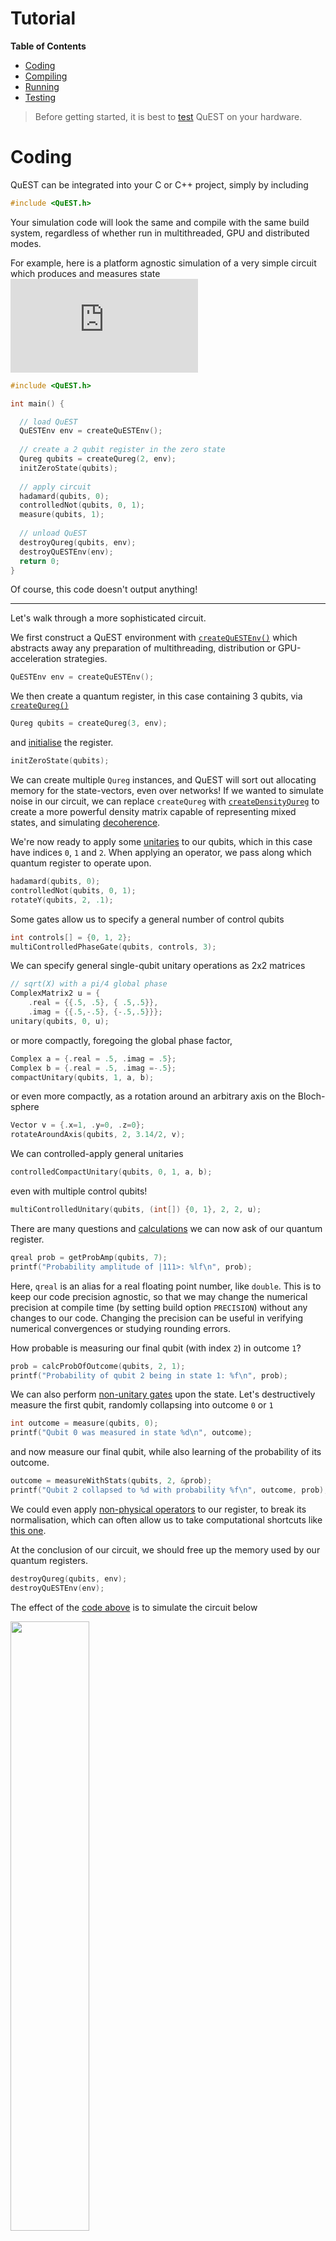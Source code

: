 Tutorial
======

**Table of Contents**
- [Coding](#coding)
- [Compiling](#compiling)
- [Running](#running)
- [Testing](#testing)

> Before getting started, it is best to [test](#testing) QuEST on your hardware.

# Coding

QuEST can be integrated into your C or C++ project, simply by including
```C
#include <QuEST.h>
```
Your simulation code will look the same and compile with the same build system, regardless of whether run in multithreaded, GPU and distributed modes.

For example, here is a platform agnostic simulation of a very simple circuit which produces and measures state  ![equation](https://latex.codecogs.com/gif.latex?C_0%28X_1%29%20H_0%20%7C00%5Crangle)
```C
#include <QuEST.h>

int main() {

  // load QuEST
  QuESTEnv env = createQuESTEnv();
  
  // create a 2 qubit register in the zero state
  Qureg qubits = createQureg(2, env);
  initZeroState(qubits);
	
  // apply circuit
  hadamard(qubits, 0);
  controlledNot(qubits, 0, 1);
  measure(qubits, 1);
	
  // unload QuEST
  destroyQureg(qubits, env); 
  destroyQuESTEnv(env);
  return 0;
}
```
Of course, this code doesn't output anything!


----------------------

Let's walk through a more sophisticated circuit.

We first construct a QuEST environment with [`createQuESTEnv()`](https://quest-kit.github.io/QuEST/group__type.html#ga8ba2c3388dd64d9348c3b091852d36d4) which abstracts away any preparation of multithreading, distribution or GPU-acceleration strategies.
```C
QuESTEnv env = createQuESTEnv();
```

We then create a quantum register, in this case containing 3 qubits, via [`createQureg()`](https://quest-kit.github.io/QuEST/group__type.html#ga3392816c0643414165c2f5caeec17df0)
```C
Qureg qubits = createQureg(3, env);
```
and [initialise](https://quest-kit.github.io/QuEST/group__init.html) the register.
```C
initZeroState(qubits);
```
We can create multiple `Qureg` instances, and QuEST will sort out allocating memory for the state-vectors, even over networks! If we wanted to simulate noise in our circuit, we can replace `createQureg` with [`createDensityQureg`](https://quest-kit.github.io/QuEST/group__type.html#ga93e55b6650b408abb30a1d4a8bce757c) to create a more powerful density matrix capable of representing mixed states, and simulating [decoherence](https://quest-kit.github.io/QuEST/group__decoherence.html).

We're now ready to apply some [unitaries](https://quest-kit.github.io/QuEST/group__unitary.html) to our qubits, which in this case have indices `0`, `1` and `2`.
When applying an operator, we pass along which quantum register to operate upon.
```C
hadamard(qubits, 0);
controlledNot(qubits, 0, 1);
rotateY(qubits, 2, .1);
```

Some gates allow us to specify a general number of control qubits
```C
int controls[] = {0, 1, 2};
multiControlledPhaseGate(qubits, controls, 3);
```

We can specify general single-qubit unitary operations as 2x2 matrices
```C
// sqrt(X) with a pi/4 global phase
ComplexMatrix2 u = {
    .real = {{.5, .5}, { .5,.5}},
    .imag = {{.5,-.5}, {-.5,.5}}};
unitary(qubits, 0, u);
```
or more compactly, foregoing the global phase factor,
```C
Complex a = {.real = .5, .imag = .5};
Complex b = {.real = .5, .imag =-.5};
compactUnitary(qubits, 1, a, b);
```
or even more compactly, as a rotation around an arbitrary axis on the Bloch-sphere
```C
Vector v = {.x=1, .y=0, .z=0};
rotateAroundAxis(qubits, 2, 3.14/2, v);
```

We can controlled-apply general unitaries
```C
controlledCompactUnitary(qubits, 0, 1, a, b);
```
even with multiple control qubits!
```C
multiControlledUnitary(qubits, (int[]) {0, 1}, 2, 2, u);
```

There are many questions and [calculations](https://quest-kit.github.io/QuEST/group__calc.html) we can now ask of our quantum register.
```C
qreal prob = getProbAmp(qubits, 7);
printf("Probability amplitude of |111>: %lf\n", prob);
```
Here, `qreal` is an alias for a real floating point number, like `double`. This is to keep our code precision agnostic, so that we may change the numerical precision at compile time (by setting build option `PRECISION`) without any changes to our code. Changing the precision can be useful in verifying numerical convergences or studying rounding errors.

How probable is measuring our final qubit (with index `2`) in outcome `1`?
```C
prob = calcProbOfOutcome(qubits, 2, 1);
printf("Probability of qubit 2 being in state 1: %f\n", prob);
```

We can also perform [non-unitary gates](https://quest-kit.github.io/QuEST/group__normgate.html) upon the state. Let's destructively measure the first qubit, randomly collapsing into outcome `0` or `1`
```C
int outcome = measure(qubits, 0);
printf("Qubit 0 was measured in state %d\n", outcome);
```
and now measure our final qubit, while also learning of the probability of its outcome.
```C
outcome = measureWithStats(qubits, 2, &prob);
printf("Qubit 2 collapsed to %d with probability %f\n", outcome, prob);
```
We could even apply [non-physical operators](https://quest-kit.github.io/QuEST/group__operator.html) to our register, to break its normalisation, which can often allow us to take computational shortcuts like [this one](https://arxiv.org/abs/2009.02823).

At the conclusion of our circuit, we should free up the memory used by our quantum registers.
```C
destroyQureg(qubits, env);
destroyQuESTEnv(env);
```

The effect of the [code above](tutorial_example.c) is to simulate the circuit below

<img src="https://github.com/QuEST-Kit/QuEST/raw/master/examples/tutorial_circuit.png" width="50%"> <br>

and after compiling (see section below) and running, gives psuedo-random output

> ```
> Probability amplitude of |111>: 0.498751
> Probability of qubit 2 being in state 1: 0.749178
> Qubit 0 was measured in state 1
> Qubit 2 collapsed to 1 with probability 0.998752
> ```

> ```
> Probability amplitude of |111>: 0.498751
> Probability of qubit 2 being in state 1: 0.749178
> Qubit 0 was measured in state 0
> Qubit 2 collapsed to 1 with probability 0.499604
> ```

QuEST uses the [Mersenne Twister](http://www.math.sci.hiroshima-u.ac.jp/~m-mat/MT/MT2002/emt19937ar.html) algorithm to generate random numbers used for randomly collapsing quantum states. The user can seed this RNG using [`seedQuEST()`](https://quest-kit.github.io/QuEST/group__debug.html#ga555451c697ea4a9d27389155f68fdabc), otherwise QuEST will by default create a seed from the current time and the process id.


> In distributed mode (see below), all code in your source files will be executed independently on every node. 
> To execute some code (e.g. printing) only on one node, use
> ```C
> QuESTEnv env = createQuESTEnv();
> 
> if (env.rank == 0)
>     printf("Only one node executes this print!");
> ```
> Such conditions are valid and always satisfied in code run on a single node.

----------------------------

# Compiling

QuEST uses [CMake](https://cmake.org/) (version `3.7` or higher) as its build system. Configure the build by supplying the below `-D[VAR=VALUE]` options after the `cmake ..` command. You can alternatively compile via [GNU Make](https://www.gnu.org/software/make/) directly with the provided [makefile](makefile).

> **Windows** users should install [CMake](https://cmake.org/download/) and [Build Tools](https://visualstudio.microsoft.com/downloads/#build-tools-for-visual-studio-2019), and run the below commands in the *Developer Command Prompt for VS*

To compile, run:
```console
mkdir build
cd build
cmake .. -DUSER_SOURCE="[FILENAME]"
make
```
where `[FILENAME]` is the name of your source file, including the file extension, relative to the root QuEST directory (above `build`). 

> Windows users should replace the final two build commands with
> ```bash 
> cmake .. -G "NMake Makefiles"
> nmake
> ```
> If using MSVC and NMake in this way fails, users can forego GPU acceleration, download
> [MinGW-w64](https://sourceforge.net/projects/mingw-w64/), and compile via 
> ```bash 
> cmake .. -G "MinGW Makefiles"
> make
> ```
> Compiling directly with `make` and the provided [makefile](makefile), copied to the root directory, may prove easier.

If your project contains multiple source files, separate them with semi-colons. For example,
```console
 -DUSER_SOURCE="source1.c;source2.cpp"
```


- To set the compilers used by cmake (to e.g. `gcc-6`), use
  ```console 
   -DCMAKE_C_COMPILER=gcc-6
  ```
  and similarly to set the C++ compiler (as used in GPU mode), use
  ```console 
   -DCMAKE_CXX_COMPILER=g++-6
  ```

- If you wish your executable to be named something other than `demo`, you can set this too by adding argument:
  ```console
   -DOUTPUT_EXE="myExecutable" 
  ```

- To compile your code to use multithreading, for parallelism on multi-core or multi-CPU systems, use
  ```console
  -DMULTITHREADED=1
  ```
  Before launching your executable, set the number of participating threads using `OMP_NUM_THREADS`. For example,
  ```console
  export OMP_NUM_THREADS=16
  ./myExecutable
  ```

- To compile your code to run on distributed or networked systems use
  ```console
   -DDISTRIBUTED=1
  ```
  Depending on your MPI implementation, your executable can be launched via
  ```console 
  mpirun -np [NUM_NODES] [EXEC]
  ```
  where `[NUM_NODES]` is the number of distributed compute nodes to use, and `[EXEC]` is the name of your executable. Note that QuEST *hybridises* multithreading and distribution. Hence you should set `[NUM_NODES]` to equal exactly the number of distinct compute nodes (which don't share memory), and set `OMP_NUM_THREADS` as above to assign the number of threads used on *each* compute node.

- To compile for GPU, use
  ```console
   -DGPUACCELERATED=1 -DGPU_COMPUTE_CAPABILITY=[CC] ..
  ```
  where `[CC]` is the compute cabability of your GPU, written without a decimal point. This can can be looked up at the [NVIDIA website](https://developer.nvidia.com/cuda-gpus).
  > Note that CUDA is not compatible with all compilers. To force `cmake` to use a 
  > compatible compiler, override `CMAKE_C_COMPILER` and `CMAKE_CXX_COMPILER`.  
  > For example, to compile for the [Quadro P6000](https://www.pny.com/nvidia-quadro-p6000)
  > with `gcc-6`: 
  > ```console 
  > cmake .. -DGPUACCELERATED=1 -DGPU_COMPUTE_CAPABILITY=61 \
  >          -DCMAKE_C_COMPILER=gcc-6 -DCMAKE_CXX_COMPILER=g++-6
  > ```

  QuEST can also run on AMD GPUs using HIP. For the HIP documentation see: [HIP programming guide](https://docs.amd.com/bundle/HIP-Programming-Guide-v5.3/page/Introduction_to_HIP_Programming_Guide.html)
  To compile for AMD GPUs, use
    ```console
    -DGPUACCELERATED=1 -DUSE_HIP=1 -DGPU_ARCH=[ARCH] ..
    ```
    where `[ARCH]` is the architecture of your GPU, for axample `gfx90a`. A table for AMD GPU architectures can be looked up [HERE](https://llvm.org/docs/AMDGPUUsage.html#amdgpu-processor-table) 

- You can additionally customise the floating point precision used by QuEST's `qreal` type, via
  ```console
   -DPRECISION=1
   -DPRECISION=2
   -DPRECISION=4
  ```
  which uses single (`qreal = float`), double (`qreal = double`) and quad (`qreal = long double`) respectively.
  Using greater precision means more precise computation but at the expense of additional memory requirements and runtime.
  Checking results are unchanged when switching the precision can be a great test that your calculations are sufficiently precise.

After making changes to your code, you can quickly recompile using `make` directly, within the `build/` directory.

For a full list of available configuration parameters, use
```console
cmake -LH ..
```

For manual configuration (not recommended) you can change the `CMakeLists.txt` in the root QuEST directory. You can also directly modify [makefile](makefile), and compile using GNUMake directly, by copying [makefile](makefile) into the root repository directory and running 
```console 
make
```



----------------------------

# Running

## Locally

Once compiled as above, the compiled executable can be locally run from within the `build` directory.
```console
./myExecutable
```

- In multithreaded mode, the number of threads QuEST will use can be set by modifying `OMP_NUM_THREADS`, ideally to the number of available cores on your machine
  ```console
  export OMP_NUM_THREADS=8
  ./myExecutable
  ```
  
- In distributed mode, QuEST will uniformly divide every `Qureg` between a power-of-2 number of nodes, and can be launched with `mpirun`. For example, here using `8` nodes
  ```console
  mpirun -np 8 ./myExecutable
  ```
  If multithreading is also enabled, the number of threads used by each node can be set using `OMP_NUM_THREADS`. For example, here using `8` nodes with `16` threads on each (a total of `128` processors):
  ```console 
  export OMP_NUM_THREADS=16
  mpirun -np 8 ./myExecutable
  ```

- In GPU mode, the executable is launched directly via 
  ```console 
  ./myExecutable
  ```

## On supercomputers

There are no special requirements for running QuEST through job submission systems, like [SLURM](https://slurm.schedmd.com/documentation.html). Just call `./myExecutable` as you would any other binary.

For example, the [tutorial code](tutorial_example.c) can be run with on `4` distributed nodes (each with `8` cores) on a SLURM system using the following SLURM submission script
```console
#SBATCH --nodes=4
#SBATCH --ntasks-per-node=1

module load mvapich2

mkdir build
cd build
cmake .. -DDISTRIBUTED=1 -DMULTITHREADED=1
make

export OMP_NUM_THREADS=8
mpirun ./myExecutable
```
A [PBS](https://www.openpbs.org/) submission script like is similar
```console
#PBS -l select=4:ncpus=8

module purge
module load mvapich2

mkdir build
cd build
cmake -DDISTRIBUTED=1 ..
make

export OMP_NUM_THREADS=8
aprun -n 4 -d 8 -cc numa_node ./myExecutable
```

Running QuEST on a GPU is just a matter of specifying resources and the appropriate compilers
```console
#SBATCH --nodes=1
#SBATCH --ntasks-per-node=1
#SBATCH --gres=gpu:1 

#SBATCH --partition=gpu    ## name may vary

module purge
module load cuda  ## name may vary

mkdir build
cd build
cmake -DGPUACCELERATED=1 -DGPU_COMPUTE_CAPABILITY=[Compute capability] ..
make

./myExecutable
```

On each platform, there is no change to our source code or our QuEST interface. We simply recompile, and QuEST will utilise the available hardware (a GPU, shared-memory or distributed CPUs) to speedup our code.





----------------------------

# Testing

QuEST includes a comprehensive set of unit tests, to assure every function performs correctly. These are located in the [tests](../tests) directory (documented [here](https://quest-kit.github.io/QuEST/group__unittest.html)), and compare QuEST's optimised routines to slower, algorithmically distinct methods (documented [here](https://quest-kit.github.io/QuEST/group__testutilities.html)). It is a good idea to run these tests on your machine to check QuEST is properly configured, and especially so in GPU mode, to check you have correctly set [`GPU_COMPUTE_CAPABILITY`](https://developer.nvidia.com/cuda-gpus).

Tests should be compiled in a build directory within the root QuEST directory.
```console
mkdir build 
cd build
```
To compile, run:
```console 
cmake .. -DTESTING=ON
make
```
You can include additional CMake arguments to target your desired hardware, such as `-DDISTRIBUTION=1`.

Next, to launch all unit tests, run:
```console 
make test
```
You should see each function being tested in turn; some will be very fast, and some very slow. 
> This is because the tests run functions with every one of their possible inputs 
> (where possible).
> Functions with more possible inputs will hence take longer to test.
> The difference in testing time between different functions can hence be very large, and does not indicate a testing nor performance problem.

For example:
```
      Start   1: calcDensityInnerProduct
1/117 Test   #1: calcDensityInnerProduct .............   Passed    0.16 sec
      Start   2: calcExpecDiagonalOp
2/117 Test   #2: calcExpecDiagonalOp .................   Passed    0.07 sec
      Start   3: calcExpecPauliHamil
3/117 Test   #3: calcExpecPauliHamil .................   Passed    0.64 sec
      Start   4: calcExpecPauliProd
4/117 Test   #4: calcExpecPauliProd ..................   Passed   94.88 sec
```

You can also run the executable `build/tests/tests` directly, to see more statistics, and to make use of the Catch2 [command-line](https://github.com/catchorg/Catch2/blob/devel/docs/command-line.md)
```console 
./tests/tests

===============================================================================
All tests passed (99700 assertions in 117 test cases)
```

This is necessary to run the tests in distributed mode:
```console 
mpirun -np 8 tests/tests
```

Using the [command-line](https://github.com/catchorg/Catch2/blob/devel/docs/command-line.md) is especially useful for contributors to QuEST, for example to run only their new function:
```console 
./tests/tests myNewFunction
```
or a sub-test within:
```console 
./tests/tests myNewFunction -c "correctness" -c "density-matrix" -c "unnormalised"
```

Ideally, a new function should have its unit test run in every configuration of hardware (including #threads and #nodes) and precision. The below bash script automates this.
```bash
export f=myNewFunction    # function to test
export cc=30              # GPU compute-capability
export nt=16              # number of CPU threads

test() {
    cmake .. -DTESTING=ON -DPRECISION=$p \
             -DMULTITHREADED=$mt -DDISTRIBUTED=$d \
             -DGPUACCELERATED=$ga -DGPU_COMPUTE_CAPABILITY=$cc
             # insert additional cmake params here, if needed
    make
    export OMP_NUM_THREADS=$nt
    if (( $d == 1 )); then 
        mpirun -np $nn ./tests/tests $f
    else 
        ./tests/tests $f
    fi
}

# precision
for p in 1 2 4; do
    # serial
    mt=0 d=0 ga=0 test
    # multithreaded
    mt=1 d=0 ga=0 test
    # gpu 
    mt=0 d=0 ga=1 test
    # distributed (+multithreaded)
    for nn in 2 4 8 16; do
        mt=1 d=1 ga=0 test
    done
done
```
